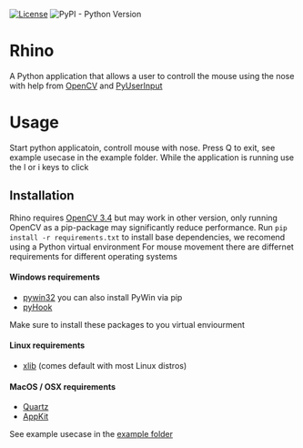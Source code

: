 [![License](https://img.shields.io/badge/License-BSD%203--Clause-blue.svg)](https://github.com/AndreasJacobsen/noseCV/blob/master/LICENSE) 
![PyPI - Python Version](https://img.shields.io/pypi/pyversions/Django.svg)

# Rhino 
A Python application that allows a user to controll the mouse using the nose with help from [OpenCV](https://opencv.org/) and [PyUserInput](https://github.com/PyUserInput/PyUserInput)

# Usage
Start python applicatoin, controll mouse with nose. Press Q to exit, see example usecase in the example folder.
While the application is running use the l or i keys to click

## Installation 
Rhino requires [OpenCV 3.4](https://github.com/opencv/opencv/releases/tag/3.4.0) but may work in other version, only running OpenCV as a pip-package may significantly reduce performance. Run  `pip install -r requirements.txt` to install base dependencies, we recomend using a Python virtual environment 
For mouse movement there are differnet requirements for different operating systems
#### Windows requirements
* [pywin32](https://github.com/mhammond/pywin32/releases) you can also install PyWin via pip
* [pyHook](https://sourceforge.net/projects/pywin32/)

Make sure to install these packages to you virtual enviourment

#### Linux requirements
* [xlib](https://github.com/python-xlib/python-xlib)  (comes default with most Linux distros) 

#### MacOS / OSX requirements
* [Quartz](https://www.xquartz.org/)
* [AppKit](https://developer.apple.com/documentation/appkit)


See example usecase in the [example folder](https://github.com/AndreasJacobsen/noseCV/blob/master/example/README.md)

